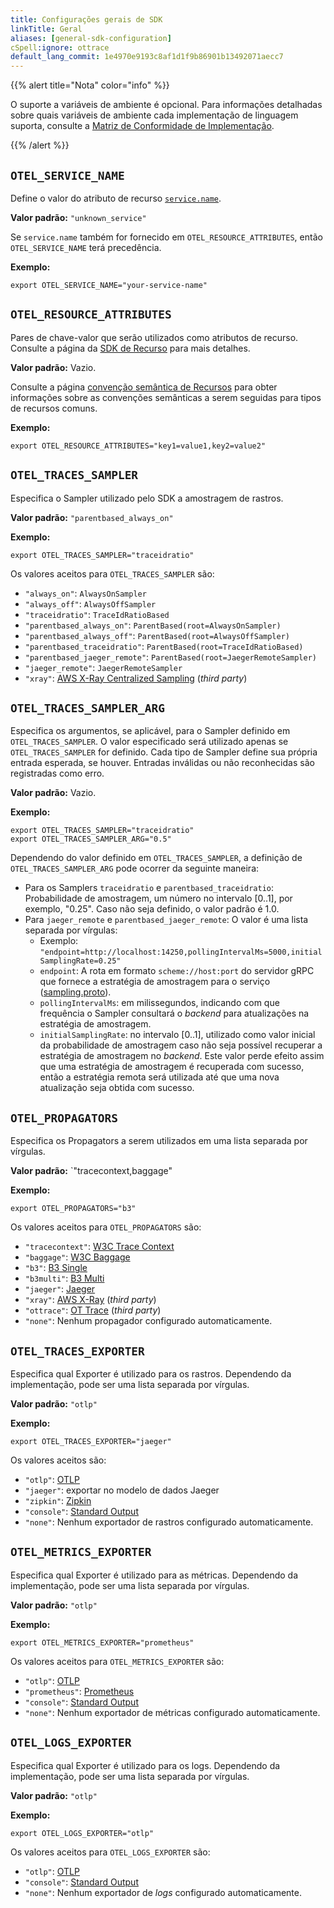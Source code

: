 ```yaml
---
title: Configurações gerais de SDK
linkTitle: Geral
aliases: [general-sdk-configuration]
cSpell:ignore: ottrace
default_lang_commit: 1e4970e9193c8af1d1f9b86901b13492071aecc7
---
```


{{% alert title="Nota" color="info" %}}

O suporte a variáveis de ambiente é opcional. Para informações detalhadas sobre
quais variáveis de ambiente cada implementação de linguagem suporta, consulte a
[Matriz de Conformidade de Implementação](https://github.com/open-telemetry/opentelemetry-specification/blob/main/spec-compliance-matrix.md#environment-variables).

{{% /alert %}}

## `OTEL_SERVICE_NAME`

Define o valor do atributo de recurso
[`service.name`](/docs/specs/semconv/resource/#service).

**Valor padrão:** `"unknown_service"`

Se `service.name` também for fornecido em `OTEL_RESOURCE_ATTRIBUTES`, então
`OTEL_SERVICE_NAME` terá precedência.

**Exemplo:**

`export OTEL_SERVICE_NAME="your-service-name"`

## `OTEL_RESOURCE_ATTRIBUTES`

Pares de chave-valor que serão utilizados como atributos de recurso. Consulte a
página da
[SDK de Recurso](/docs/specs/otel/resource/sdk#specifying-resource-information-via-an-environment-variable)
para mais detalhes.

**Valor padrão:** Vazio.

Consulte a página
[convenção semântica de Recursos](/docs/specs/semconv/resource/#semantic-attributes-with-sdk-provided-default-value)
para obter informações sobre as convenções semânticas a serem seguidas para
tipos de recursos comuns.

**Exemplo:**

`export OTEL_RESOURCE_ATTRIBUTES="key1=value1,key2=value2"`

## `OTEL_TRACES_SAMPLER`

Especifica o Sampler utilizado pelo SDK a amostragem de rastros.

**Valor padrão:** `"parentbased_always_on"`

**Exemplo:**

`export OTEL_TRACES_SAMPLER="traceidratio"`

Os valores aceitos para `OTEL_TRACES_SAMPLER` são:

- `"always_on"`: `AlwaysOnSampler`
- `"always_off"`: `AlwaysOffSampler`
- `"traceidratio"`: `TraceIdRatioBased`
- `"parentbased_always_on"`: `ParentBased(root=AlwaysOnSampler)`
- `"parentbased_always_off"`: `ParentBased(root=AlwaysOffSampler)`
- `"parentbased_traceidratio"`: `ParentBased(root=TraceIdRatioBased)`
- `"parentbased_jaeger_remote"`: `ParentBased(root=JaegerRemoteSampler)`
- `"jaeger_remote"`: `JaegerRemoteSampler`
- `"xray"`:
  [AWS X-Ray Centralized Sampling](https://docs.aws.amazon.com/xray/latest/devguide/xray-console-sampling.html)
  (_third party_)

## `OTEL_TRACES_SAMPLER_ARG`

Especifica os argumentos, se aplicável, para o Sampler definido em
`OTEL_TRACES_SAMPLER`. O valor especificado será utilizado apenas se
`OTEL_TRACES_SAMPLER` for definido. Cada tipo de Sampler define sua própria
entrada esperada, se houver. Entradas inválidas ou não reconhecidas são
registradas como erro.

**Valor padrão:** Vazio.

**Exemplo:**

```shell
export OTEL_TRACES_SAMPLER="traceidratio"
export OTEL_TRACES_SAMPLER_ARG="0.5"
```

Dependendo do valor definido em `OTEL_TRACES_SAMPLER`, a definição de
`OTEL_TRACES_SAMPLER_ARG` pode ocorrer da seguinte maneira:

- Para os Samplers `traceidratio` e `parentbased_traceidratio`: Probabilidade de
  amostragem, um número no intervalo [0..1], por exemplo, "0.25". Caso não seja
  definido, o valor padrão é 1.0.
- Para `jaeger_remote` e `parentbased_jaeger_remote`: O valor é uma lista
  separada por vírgulas:
  - Exemplo:
    `"endpoint=http://localhost:14250,pollingIntervalMs=5000,initialSamplingRate=0.25"`
  - `endpoint`: A rota em formato `scheme://host:port` do servidor gRPC que
    fornece a estratégia de amostragem para o serviço
    ([sampling.proto](https://github.com/jaegertracing/jaeger-idl/blob/main/proto/api_v2/sampling.proto)).
  - `pollingIntervalMs`: em milissegundos, indicando com que frequência o
    Sampler consultará o _backend_ para atualizações na estratégia de
    amostragem.
  - `initialSamplingRate`: no intervalo [0..1], utilizado como valor inicial da
    probabilidade de amostragem caso não seja possível recuperar a estratégia de
    amostragem no _backend_. Este valor perde efeito assim que uma estratégia de
    amostragem é recuperada com sucesso, então a estratégia remota será
    utilizada até que uma nova atualização seja obtida com sucesso.

## `OTEL_PROPAGATORS`

Especifica os Propagators a serem utilizados em uma lista separada por vírgulas.

**Valor padrão:** `"tracecontext,baggage"

**Exemplo:**

`export OTEL_PROPAGATORS="b3"`

Os valores aceitos para `OTEL_PROPAGATORS` são:

- `"tracecontext"`: [W3C Trace Context](https://www.w3.org/TR/trace-context/)
- `"baggage"`: [W3C Baggage](https://www.w3.org/TR/baggage/)
- `"b3"`: [B3 Single](/docs/specs/otel/context/api-propagators#configuration)
- `"b3multi"`:
  [B3 Multi](/docs/specs/otel/context/api-propagators#configuration)
- `"jaeger"`:
  [Jaeger](https://www.jaegertracing.io/docs/1.21/client-libraries/#propagation-format)
- `"xray"`:
  [AWS X-Ray](https://docs.aws.amazon.com/xray/latest/devguide/xray-concepts.html#xray-concepts-tracingheader)
  (_third party_)
- `"ottrace"`:
  [OT Trace](https://github.com/opentracing?q=basic&type=&language=) (_third
  party_)
- `"none"`: Nenhum propagador configurado automaticamente.

## `OTEL_TRACES_EXPORTER`

Especifica qual Exporter é utilizado para os rastros. Dependendo da
implementação, pode ser uma lista separada por vírgulas.

**Valor padrão:** `"otlp"`

**Exemplo:**

`export OTEL_TRACES_EXPORTER="jaeger"`

Os valores aceitos são:

- `"otlp"`: [OTLP][]
- `"jaeger"`: exportar no modelo de dados Jaeger
- `"zipkin"`: [Zipkin](https://zipkin.io/zipkin-api/)
- `"console"`: [Standard Output](/docs/specs/otel/trace/sdk_exporters/stdout/)
- `"none"`: Nenhum exportador de rastros configurado automaticamente.

## `OTEL_METRICS_EXPORTER`

Especifica qual Exporter é utilizado para as métricas. Dependendo da
implementação, pode ser uma lista separada por vírgulas.

**Valor padrão:** `"otlp"`

**Exemplo:**

`export OTEL_METRICS_EXPORTER="prometheus"`

Os valores aceitos para `OTEL_METRICS_EXPORTER` são:

- `"otlp"`: [OTLP][]
- `"prometheus"`:
  [Prometheus](https://github.com/prometheus/docs/blob/main/content/docs/instrumenting/exposition_formats.md)
- `"console"`: [Standard Output](/docs/specs/otel/metrics/sdk_exporters/stdout/)
- `"none"`: Nenhum exportador de métricas configurado automaticamente.

## `OTEL_LOGS_EXPORTER`

Especifica qual Exporter é utilizado para os logs. Dependendo da implementação,
pode ser uma lista separada por vírgulas.

**Valor padrão:** `"otlp"`

**Exemplo:**

`export OTEL_LOGS_EXPORTER="otlp"`

Os valores aceitos para `OTEL_LOGS_EXPORTER` são:

- `"otlp"`: [OTLP][]
- `"console"`: [Standard Output](/docs/specs/otel/logs/sdk_exporters/stdout/)
- `"none"`: Nenhum exportador de _logs_ configurado automaticamente.

[otlp]: /docs/specs/otlp/
